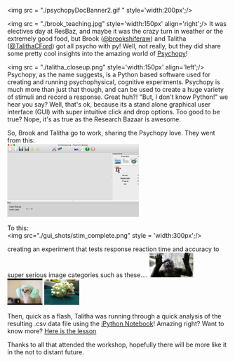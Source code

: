<img src = "./psychopyDocBanner2.gif " style='width:200px';/>


 <img src = "./brook_teaching.jpg" style='width:150px' align='right';/> It was electives day at ResBaz, and maybe it was the crazy turn in weather or the extremely good food, but Brook ([@brookshiferaw](https://twitter.com/brookshiferaw)) and Talitha ([@TalithaCFord](https://twitter.com/TalithaCFord)) got all psycho with py! Well, not really, but they did share some pretty cool insights into the amazing world of [Psychopy](http://www.psychopy.org/)! 

<img src = "./talitha_closeup.png" style='width:150px' align='left';/> Psychopy, as the name suggests, is a Python based software used for creating and running psychophysical, cognitive experiments. Psychopy is much more than just that though, and can be used to create a huge variety of stimuli and record a response. Great huh?! "But, I don't know Python!" we hear you say? Well, that's ok, because its a stand alone graphical user interface (GUI) with super intuitive click and drop options. Too good to be true? Nope, it's as true as the Research Bazaar is awesome.

So, Brook and Talitha go to work, sharing the Psychopy love. They went from this:  
<img src="./gui_shots/empty.png" style = 'width:300px;' />

To this:  
<img src="./gui_shots/stim_complete.png" style = 'width:300px';/>  

creating an experiment that tests response reaction time and accuracy to super serious image categories such as these.... 
<img src="./images/gorilla_tongue.jpeg" style="width: 100px;"/> <img src="./images/ear_muffs_cat.jpeg" style="width: 80px;"/> <img src="./images/marshmallow_hog.jpeg" style="width: 80px;"/>

Then, quick as a flash, Talitha was running through a quick analysis of the resulting .csv data file using the [iPython Notebook](http://ipython.org/notebook.html)! Amazing right? Want to know more? [Here is the  lesson](http://tcford.github.io/psychopy_lesson/)

Thanks to all that attended the workshop, hopefully there will be more like it in the not to distant future.

